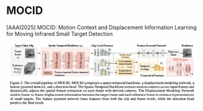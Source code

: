 # MOCID
[AAAI2025] MOCID: Motion Context and Displacement Information Learning
for Moving Infrared Small Target Detection

![image](pipeline.png)

